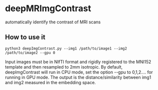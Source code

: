 # deepMRImgContrast
automatically identify the contrast of MRI scans
## How to use it
```
python3 deepImgContrast.py --img1 /path/to/image1 --img2 /path/to/image2 --gpu 0 
```
Input images must be in NIfTI format and rigidly registered to the MNI152 template and then resampled to 2mm isotropic. By default, deepImgContrast will run in CPU mode, set the option --gpu to 0,1,2.... for running in GPU mode. The output is the distance/similarity between img1 and img2 measured in the embedding space.
